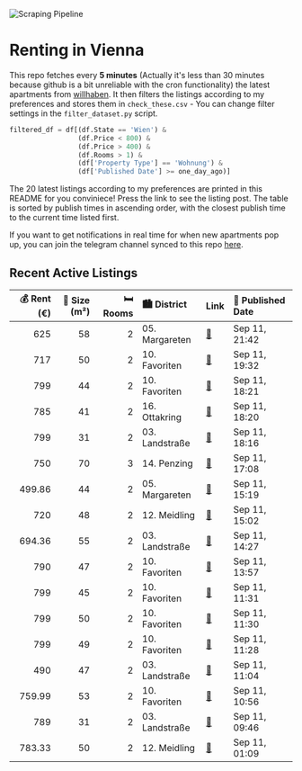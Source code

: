 ![Scraping Pipeline](https://github.com/AthomsG/renting-in-vienna/actions/workflows/run_pipeline.yml/badge.svg)


# Renting in Vienna

This repo fetches every **5 minutes** (Actually it's less than 30 minutes because github is a bit unreliable with the cron functionality) the latest apartments from [willhaben](https://www.willhaben.at/).
It then filters the listings according to my preferences and stores them in `check_these.csv` - You can change filter settings in the `filter_dataset.py` script.

```python
filtered_df = df[(df.State == 'Wien') & 
                 (df.Price < 800) &
                 (df.Price > 400) &
                 (df.Rooms > 1) &
                 (df['Property Type'] == 'Wohnung') &
                 (df['Published Date'] >= one_day_ago)]
```

The 20 latest listings according to my preferences are printed in this README for you conviniece! Press the link to see the listing post.
The table is sorted by publish times in ascending order, with the closest publish time to the current time listed first.

If you want to get notifications in real time for when new apartments pop up, you can join the telegram channel synced to this repo [here](https://t.me/+1HPAYOf5BSsyNTlk).

## Recent Active Listings

|   💰 Rent (€) |   📏 Size (m²) |   🛏️ Rooms | 🏙️ District    | Link                                                                                                                                                                                                                              | 📅 Published Date   |
|-------------:|--------------:|-----------:|:---------------|:----------------------------------------------------------------------------------------------------------------------------------------------------------------------------------------------------------------------------------|:-------------------|
|       625    |            58 |          2 | 05. Margareten | [🔗](https://www.willhaben.at/iad/immobilien/d/mietwohnungen/wien/wien-1050-margareten/gro%C3%9Fz%C3%BCgige-2-zimmer-wohnung-in-ruhelage-1435450259/)                                                                              | Sep 11, 21:42      |
|       717    |            50 |          2 | 10. Favoriten  | [🔗](https://www.willhaben.at/iad/immobilien/d/mietwohnungen/wien/wien-1100-favoriten/n%C3%A4he-u1-keplerplatz---erstbezug---2-zimmer-mit-wohnk%C3%BCche---n%C3%A4he-wiener-hauptbahnhof-1901531434/)                              | Sep 11, 19:32      |
|       799    |            44 |          2 | 10. Favoriten  | [🔗](https://www.willhaben.at/iad/immobilien/d/mietwohnungen/wien/wien-1100-favoriten/viola-park-%7C-2-zimmer-wohnung-%7C-5m%C2%B2-balkon-%7C-ab-sofort-1040886434/)                                                               | Sep 11, 18:21      |
|       785    |            41 |          2 | 16. Ottakring  | [🔗](https://www.willhaben.at/iad/immobilien/d/mietwohnungen/wien/wien-1160-ottakring/15-zimmer-wohnung-n%C3%A4he-brunnenmarkt-1703160087/)                                                                                        | Sep 11, 18:20      |
|       799    |            31 |          2 | 03. Landstraße | [🔗](https://www.willhaben.at/iad/immobilien/d/mietwohnungen/wien/wien-1030-landstra%C3%9Fe/mitten-im-dritten---erstbezug-in-bestlage-nahe-u3-s-bahn-und-hervorragender-infrastruktur-mit-hochwertiger-ausstattung%21-1401024779/) | Sep 11, 18:16      |
|       750    |            70 |          3 | 14. Penzing    | [🔗](https://www.willhaben.at/iad/immobilien/d/mietwohnungen/wien/wien-1140-penzing/%28reserviert%29-suche-nachmieter%2Ain-f%C3%BCr-meine-wohnung-1112221611/)                                                                     | Sep 11, 17:08      |
|       499.86 |            44 |          2 | 05. Margareten | [🔗](https://www.willhaben.at/iad/immobilien/d/mietwohnungen/wien/wien-1050-margareten/sanierte-altbauwohnung---1-zimmer-%2B-kabinett-in-ruhiger-lage-in-der-storkgasse-1734443796/)                                               | Sep 11, 15:19      |
|       720    |            48 |          2 | 12. Meidling   | [🔗](https://www.willhaben.at/iad/immobilien/d/mietwohnungen/wien/wien-1120-meidling/wohnung-in-ruhelage-zu-vermieten-1625265733/)                                                                                                 | Sep 11, 15:02      |
|       694.36 |            55 |          2 | 03. Landstraße | [🔗](https://www.willhaben.at/iad/immobilien/d/mietwohnungen/wien/wien-1030-landstra%C3%9Fe/preiswerte-2-zimmer-wohnung-in-1030-wien-1354789132/)                                                                                  | Sep 11, 14:27      |
|       790    |            47 |          2 | 10. Favoriten  | [🔗](https://www.willhaben.at/iad/immobilien/d/mietwohnungen/wien/wien-1100-favoriten/studenten-willkommen---tichy-und-u1-ums-eck-963869023/)                                                                                      | Sep 11, 13:57      |
|       799    |            45 |          2 | 10. Favoriten  | [🔗](https://www.willhaben.at/iad/immobilien/d/mietwohnungen/wien/wien-1100-favoriten/wohlf%C3%BChlen-leicht-gemacht:-2-zimmer-mit-balkon---viola-park---ihre-wohlf%C3%BChloase-am-laaer-berg-814857481/)                          | Sep 11, 11:31      |
|       799    |            50 |          2 | 10. Favoriten  | [🔗](https://www.willhaben.at/iad/immobilien/d/mietwohnungen/wien/wien-1100-favoriten/gro%C3%9Fz%C3%BCgige-2-zimmerwohnung-mit-balkon---viola-park---ihre-wohlf%C3%BChloase-am-laaer-berg-987009303/)                              | Sep 11, 11:30      |
|       799    |            49 |          2 | 10. Favoriten  | [🔗](https://www.willhaben.at/iad/immobilien/d/mietwohnungen/wien/wien-1100-favoriten/viola-park---ihre-wohlf%C3%BChloase-am-laaer-berg---2-zimmer-wohnung-mit-balkon-955559017/)                                                  | Sep 11, 11:28      |
|       490    |            47 |          2 | 03. Landstraße | [🔗](https://www.willhaben.at/iad/immobilien/d/mietwohnungen/wien/wien-1030-landstra%C3%9Fe/sch%C3%B6ne-zentrale-gemeindewohnung-1030-wien-landstra%C3%9Fe-vormerkschein-31.08.2025-895554242/)                                    | Sep 11, 11:04      |
|       759.99 |            53 |          2 | 10. Favoriten  | [🔗](https://www.willhaben.at/iad/immobilien/d/mietwohnungen/wien/wien-1100-favoriten/charmante-vollsanierte-2-zimmer-wohnung-in-1100-wien---ideal-zum-wohlf%C3%BChlen%21-1554200138/)                                             | Sep 11, 10:56      |
|       789    |            31 |          2 | 03. Landstraße | [🔗](https://www.willhaben.at/iad/immobilien/d/mietwohnungen/wien/wien-1030-landstra%C3%9Fe/mitten-im-dritten---erstbezug-nahe-u3-s-bahn-und-hervorragender-infrastruktur-mit-hochwertiger-ausstattung%21-1190917268/)             | Sep 11, 09:46      |
|       783.33 |            50 |          2 | 12. Meidling   | [🔗](https://www.willhaben.at/iad/immobilien/d/mietwohnungen/wien/wien-1120-meidling/b%C3%BCror%C3%A4umlichkeiten-%2A%2A-n%C3%A4he-u3/u4-%2A%2A-zur-befristeten-vermietung-1141195550/)                                            | Sep 11, 01:09      |
